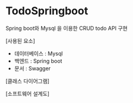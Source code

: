 # TodoSpringboot
Spring boot와 Mysql 을 이용한 CRUD todo API 구현

[사용된 요소]
* 데이터베이스 : Mysql
* 백엔드 : Spring boot
* 문서 : Swagger

[클래스 다이어그램]


[소프트웨어 설계도]

